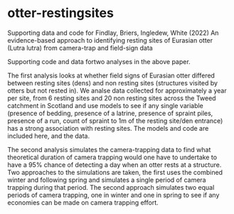 # otter-restingsites
Supporting data and code for Findlay, Briers, Ingledew, White (2022) An evidence-based approach to identifying resting sites of Eurasian otter (Lutra lutra) from camera-trap and field-sign data

Supporting code and data fortwo analyses in the above paper. 

The first analysis looks at whether field signs of Eurasian otter differed between resting sites (dens) and non resting sites (structures visited by otters but not rested in). We analse data collected for approximately a year per site, from 6 resting sites and 20 non resting sites across the Tweed catchment in Scotland and use models to see if any single variable (presence of bedding, presence of a latrine, presence of spraint piles, presence of a run, count of spraint to 1m of the resting site/den entrance) has a strong association with resting sites. The models and code are included here, and the data.

The second analysis simulates the camera-trapping data to find what theoretical duration of camera trapping would one have to undertake to have a 95% chance of detecting a day when an otter rests at a structure. Two approaches to the simulations are taken, the first uses the combined winter and following spring and simulates a single period of camera trapping during that period. The second approach simulates two equal periods of camera trapping, one in winter and one in spring to see if any economies can be made on camera trapping effort. 


